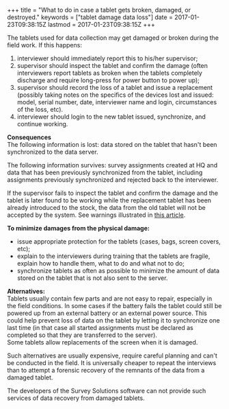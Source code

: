 +++
title = "What to do in case a tablet gets broken, damaged, or destroyed."
keywords = ["tablet damage data loss"]
date = 2017-01-23T09:38:15Z
lastmod = 2017-01-23T09:38:15Z
+++

The tablets used for data collection may get damaged or broken during
the field work. If this happens:

1.  interviewer should immediately report this to his/her supervisor;
2.  supervisor should inspect the tablet and confirm the damage (often
    interviewers report tablets as broken when the tablets completely
    discharge and require long-press for power button to power up);
3.  supervisor should record the loss of a tablet and issue a
    replacement (possibly taking notes on the specifics of the devices
    lost and issued: model, serial number, date, interviewer name and
    login, circumstances of the loss, etc).
4.  interviewer should login to the new tablet issued, synchronize, and
    continue working.

  
**Consequences**  
The following information <span class="underline">is lost</span>: data
stored on the tablet that hasn't been synchronized to the data server.  
  
The following information <span class="underline">survives</span>:
survey assignments created at HQ and data that has been previously
synchronized from the tablet, including assignments previously
synchronized and rejected back to the interviewer.  
  
If the supervisor fails to inspect the tablet and confirm the damage and
the tablet is later found to be working while the replacement tablet has
been already introduced to the stock, the data from the old tablet <span
class="underline">will not be accepted</span> by the system. See
warnings illustrated in [this
article](http://support.mysurvey.solutions/customer/en/portal/articles/2578016).  
  
**To minimize damages from the physical damage:**

-   issue appropriate protection for the tablets (cases, bags, screen
    covers, etc);
-   explain to the interviewers during training that the tablets are
    fragile, explain how to handle them, what to do and what not to do;
-   synchronize tablets as often as possible to minimize the amount of
    data stored on the tablet that is not also sent to the server.

  
**Alternatives:**  
Tablets usually contain few parts and are not easy to repair, especially
in the field conditions. In some cases if the battery fails the tablet
could still be powered up from an external battery or an external power
source. This could help prevent loss of data on the tablet by letting it
to synchronize one last time (in that case all started assignments must
be declared as completed so that they are transferred to the server).  
Some tablets allow replacements of the screen when it is damaged.  
  
Such alternatives are usually expensive, require careful planning and
can't be conducted in the field. It is universally cheaper to repeat the
interviews than to attempt a forensic recovery of the remnants of the
data from a damaged tablet.  
  
The developers of the Survey Solutions software can not provide such
services of data recovery from damaged tablets.

